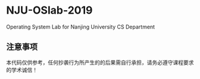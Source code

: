 # NJU-OSlab-2019
Operating System Lab for Nanjing University CS Department

## 注意事项
本代码仅供参考，任何抄袭行为所产生的的后果需自行承担，请务必遵守课程要求的学术诚信！